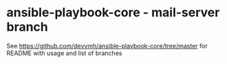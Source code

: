# ansible-playbook-core - mail-server branch

See https://github.com/devvmh/ansible-playbook-core/tree/master for README with usage and list of branches
